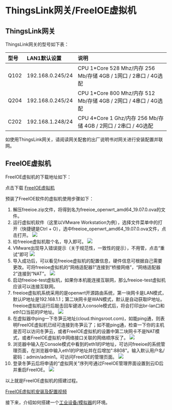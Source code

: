 # ThingsLink网关/FreeIOE虚拟机

## ThingsLink网关

ThingsLink网关的型号如下表：

| 型号 | LAN1默认设置     | 说明                                                             |
| :--- | :--------------- | :--------------------------------------------------------------- |
| Q102 | 192.168.0.245/24 | CPU 1*Core 528 Mhz/内存 256 Mb/存储 4GB / 1网口 / 2串口 / 4G选配 |
| Q204 | 192.168.0.245/24 | CPU 1*Core 800 Mhz/内存 512 Mb/存储 4GB / 2网口 / 4串口 / 4G选配 |
| C202 | 192.168.1.248/24 | CPU 4*Core 1 Ghz/内存 256 Mb/存储 4GB / 2网口 / 2串口 / 4G选配   |


如使用ThingsLink网关，请阅读网关配套的出厂说明书对网关进行安装配置并联网。

## FreeIOE虚拟机


FreeIOE虚拟机的下载地址如下：

点击下载  [FreeIOE虚拟机](https://thingscloud.oss-cn-beijing.aliyuncs.com/download/freeioe.zip)


预装了FreeIOE软件的虚拟机使用步骤如下：

1. 解压freeioe.zip文件，将得到名为freeioe_openwrt_amd64_19.07.0.ova的文件。
2. 运行虚拟机软件（这里以VMware Workstation为例），选择文件菜单中的打开（快捷键是Ctrl +  O），选中freeioe_openwrt_amd64_19.07.0.ova文件，点击打开。
![](imgs/image_1.png)
3. 给freeioe虚拟机取个名，导入即可。
![](imgs/image_2.png)
4.  VMware出现导入错误提示（关于规范性，一致性的提示），不用管，点击“重试”即可
![](imgs/image_3.png)
5.  导入成功后，可以看见freeioe虚拟机的配置信息，硬件信息可根据自己需要更改。可将freeioe虚拟机的“网络适配器1”连接到“桥接网络”，“网络适配器 2”连接到“NAT”。
![](imgs/2019-12-12-19-01-13.png)
6. 启动freeioe-test虚拟机，如果你本机能连接互联网，那么freeioe-test虚拟机应该可以连接互联网。
7. freeioe虚拟机系统采用的是openwrt开源路由系统，第一块网卡是LAN模式，默认IP地址是192.168.1.1；第二块网卡是WAN模式，默认是自动获取IP地址。freeioe虚拟机运行后敲击回车键进入console模式后，将会打印出br-lan口和eth1口当前的IP地址。
![](imgs/2019-12-12-19-01-56.png)
8. 在虚拟器中ping一下冬笋云地址(cloud.thingsroot.com)，如能ping通，则表明FreeIOE虚拟机已经可连接到冬笋云了；如不能ping通，检查一下你的主机是否可以访问冬笋云，或者FreeIOE虚拟机的设置中第二块网卡不是NAT模式，或者FreeIOE虚拟机中网络接口关联的网络顺序反了。
![](imgs/2019-12-12-19-01-13.png)
9. 浏览器中输入在Console模式中看到的eth1的IP地址，可访问freeioe的系统管理页面，在浏览器中输入eth1的IP地址并在后增加":8808"。输入默认用户名/密码：admin/admin1。可访问FreeIOE的管理页面。
![](imgs/2019-12-12-19-00-19.png)
10. 登录冬笋云后将申请的“虚拟网关”序列号通过FreeIOE管理界面设置到云ID后并重启FreeIOE。
![](imgs/2019-12-12-18-57-21.png)

以上就是FreeIOE虚拟机的搭建过程。<br>

[FreeIOE虚拟机安装及配置视频](http://1254404623.vod2.myqcloud.com/e9ab2701vodcq1254404623/8ea5fe445285890796668449177/brNL8lWG5pAA.mp4)

接下来，介绍如何搭建一个[工业设备/模拟器](device-simulator.md)的环境。